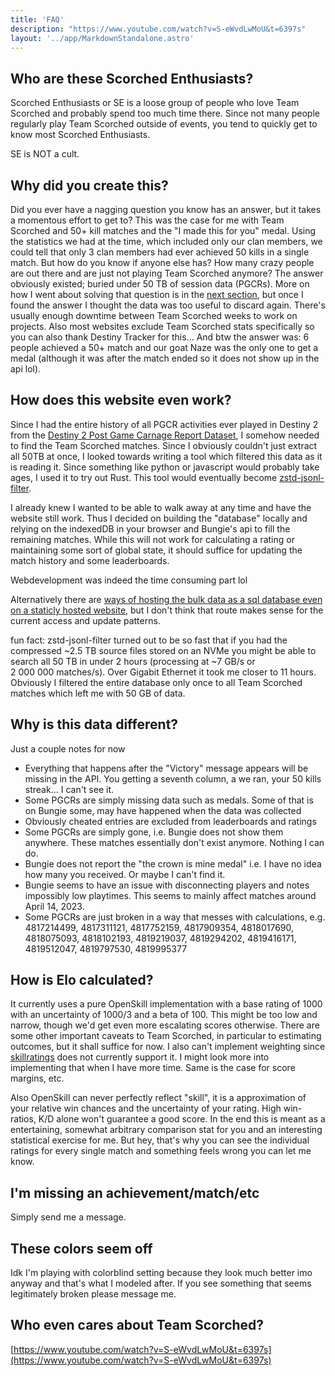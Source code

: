 ```yaml
---
title: 'FAQ'
description: "https://www.youtube.com/watch?v=S-eWvdLwMoU&t=6397s"
layout: '../app/MarkdownStandalone.astro'
---
```


## Who are these Scorched Enthusiasts?

Scorched Enthusiasts or SE is a loose group of people who love Team Scorched and probably spend too much time there. Since not many people regularly play Team Scorched outside of events, you tend to quickly get to know most Scorched Enthusiasts.

SE is NOT a cult.

## Why did you create this?

Did you ever have a nagging question you know has an answer, but it takes a momentous effort to get to? This was the case for me with Team Scorched and 50+&#160;kill matches and the "I made this for you" medal. Using the statistics we had at the time, which included only our clan members, we could tell that only 3 clan members had ever achieved 50&#160;kills in a single match. But how do you know if anyone else has? How many crazy people are out there and are just not playing Team Scorched anymore? The answer obviously existed; buried under 50&#160;TB of session data (PGCRs). More on how I went about solving that question is in the [next section](#how-does-this-website-even-work), but once I found the answer I thought the data was too useful to discard again. There's usually enough downtime between Team Scorched weeks to work on projects. Also most websites exclude Team Scorched stats specifically so you can also thank Destiny Tracker for this... And btw the answer was: 6 people achieved a 50+&#160;match and our goat Naze was the only one to get a medal (although it was after the match ended so it does not show up in the api lol).

## How does this website even work?

Since I had the entire history of all PGCR activities ever played in Destiny 2 from the [Destiny 2 Post Game Carnage Report Dataset](https://d2.asun.co/pgcr.html), I somehow needed to find the Team Scorched matches. Since I obviously couldn't just extract all 50TB at once, I looked towards writing a tool which filtered this data as it is reading it. Since something like python or javascript would probably take ages, I used it to try out Rust. This tool would eventually become [zstd-jsonl-filter](https://github.com/uniQIndividual/zstd-jsonl-filter).

I already knew I wanted to be able to walk away at any time and have the website still work. Thus I decided on building the "database" locally and relying on the indexedDB in your browser and Bungie's api to fill the remaining matches. While this will not work for calculating a rating or maintaining some sort of global state, it should suffice for updating the match history and some leaderboards.

Webdevelopment was indeed the time consuming part lol

Alternatively there are [ways of hosting the bulk data as a sql database even on a staticly hosted website](https://phiresky.github.io/blog/2021/hosting-sqlite-databases-on-github-pages/), but I don't think that route makes sense for the current access and update patterns.

fun fact: zstd-jsonl-filter turned out to be so fast that if you had the compressed ~2.5&#160;TB source files stored on an NVMe you might be able to search all 50 TB in under 2&#160;hours (processing at ~7&#160;GB/s or 2&#160;000&#160;000&#160;matches/s). Over Gigabit Ethernet it took me closer to 11 hours. Obviously I filtered the entire database only once to all Team Scorched matches which left me with 50 GB of data.

## Why is this data different?

Just a couple notes for now

- Everything that happens after the "Victory" message appears will be missing in the API. You getting a seventh column, a we ran, your 50 kills streak... I can't see it.
- Some PGCRs are simply missing data such as medals. Some of that is on Bungie some, may have happened when the data was collected
- Obviously cheated entries are excluded from leaderboards and ratings
- Some PGCRs are simply gone, i.e. Bungie does not show them anywhere. These matches essentially don't exist anymore. Nothing I can do.
- Bungie does not report the "the crown is mine medal" i.e. I have no idea how many you received. Or maybe I can't find it.
- Bungie seems to have an issue with disconnecting players and notes impossibly low playtimes. This seems to mainly affect matches around April 14, 2023.
- Some PGCRs are just broken in a way that messes with calculations, e.g. 4817214499, 4817311121, 4817752159, 4817909354, 4818017690, 4818075093, 4818102193, 4819219037, 4819294202, 4819416171, 4819512047, 4819797530, 4819995377

## How is Elo calculated?

It currently uses a pure OpenSkill implementation with a base rating of 1000 with an uncertainty of 1000/3 and a beta of 100. This might be too low and narrow, though we'd get even more escalating scores otherwise. There are some other important caveats to Team Scorched, in particular to estimating outcomes, but it shall suffice for now. I also can't implement weighting since [skillratings](https://github.com/atomflunder/skillratings/issues/12) does not currently support it. I might look more into implementing that when I have more time. Same is the case for score margins, etc.

Also OpenSkill can never perfectly reflect "skill", it is a approximation of your relative win chances and the uncertainty of your rating. High win-ratios, K/D alone won't guarantee a good score. In the end this is meant as a entertaining, somewhat arbitrary comparison stat for you and an interesting statistical exercise for me. But hey, that's why you can see the individual ratings for every single match and something feels wrong you can let me know.

## I'm missing an achievement/match/etc

Simply send me a message.

## These colors seem off

Idk I'm playing with colorblind setting because they look much better imo anyway and that's what I modeled after. If you see something that seems legitimately broken please message me.

## Who even cares about Team Scorched?

[https://www.youtube.com/watch?v=S-eWvdLwMoU&t=6397s](https://www.youtube.com/watch?v=S-eWvdLwMoU&t=6397s)